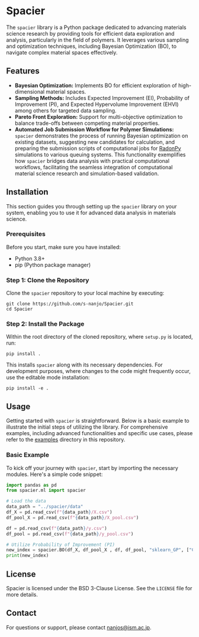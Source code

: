 # Spacier

The `spacier` library is a Python package dedicated to advancing materials science research by providing tools for efficient data exploration and analysis, particularly in the field of polymers. It leverages various sampling and optimization techniques, including Bayesian Optimization (BO), to navigate complex material spaces effectively.

## Features
- **Bayesian Optimization:** Implements BO for efficient exploration of high-dimensional material spaces.
- **Sampling Methods:** Includes Expected Improvement (EI), Probability of Improvement (PI), and Expected Hypervolume Improvement (EHVI) among others for targeted data sampling.
- **Pareto Front Exploration:** Support for multi-objective optimization to balance trade-offs between competing material properties.
- **Automated Job Submission Workflow for Polymer Simulations:** `spacier` demonstrates the process of running Bayesian optimization on existing datasets, suggesting new candidates for calculation, and preparing the submission scripts of computational jobs for [RadonPy](https://github.com/RadonPy/RadonPy) simulations to various queuing systems. This functionality exemplifies how `spacier` bridges data analysis with practical computational workflows, facilitating the seamless integration of computational material science research and simulation-based validation.

## Installation

This section guides you through setting up the `spacier` library on your system, enabling you to use it for advanced data analysis in materials science.

### Prerequisites

Before you start, make sure you have installed:
- Python 3.8+
- pip (Python package manager)

### Step 1: Clone the Repository

Clone the `spacier` repository to your local machine by executing:

```
git clone https://github.com/s-nanjo/Spacier.git
cd Spacier
```

### Step 2: Install the Package

Within the root directory of the cloned repository, where `setup.py` is located, run:

```
pip install .
```

This installs `spacier` along with its necessary dependencies. For development purposes, where changes to the code might frequently occur, use the editable mode installation:

```
pip install -e .
```

## Usage

Getting started with `spacier` is straightforward. Below is a basic example to illustrate the initial steps of utilizing the library. For comprehensive examples, including advanced functionalities and specific use cases, please refer to the [examples](./examples/) directory in this repository.

### Basic Example

To kick off your journey with `spacier`, start by importing the necessary modules. Here's a simple code snippet:

```python
import pandas as pd
from spacier.ml import spacier

# Load the data
data_path = "../spacier/data"
df_X = pd.read_csv(f"{data_path}/X.csv")
df_pool_X = pd.read_csv(f"{data_path}/X_pool.csv")

df = pd.read_csv(f"{data_path}/y.csv")
df_pool = pd.read_csv(f"{data_path}/y_pool.csv")

# Utilize Probability of Improvement (PI)
new_index = spacier.BO(df_X, df_pool_X , df, df_pool, "sklearn_GP", ["Cp"]).PI([[3000, 4000]], 10)
print(new_index)
```

## License

Spacier is licensed under the BSD 3-Clause License. See the `LICENSE` file for more details.

## Contact

For questions or support, please contact nanjos@ism.ac.jp.
